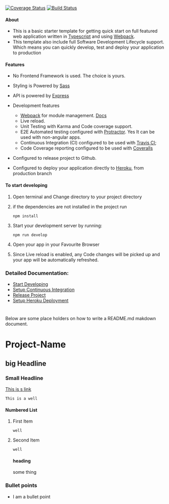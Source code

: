 [![Coverage Status](https://coveralls.io/repos/github/pranusony/youtube-angular/badge.svg?branch=master)](https://coveralls.io/github/pranusony/youtube-angular?branch=master)
[![Build Status](https://travis-ci.org/pranusony/youtube-angular.svg?branch=master)](https://travis-ci.org/pranusony/youtube-angular)
#### About
- This is a basic starter template for getting quick start on full featured web application written in [Typescript](https://www.typescriptlang.org/index.html) and using [Webpack](https://webpack.js.org/).
- This template also include full Software Development Lifecycle support. Which means you can quickly develop, test and deploy your application to production

#### Features
- No Frontend Framework is used. The choice is yours.
- Styling is Powered by [Sass](http://sass-lang.com/)  
- API is powered by [Express](http://expressjs.com/) 
- Development features
    - [Webpack](https://webpack.js.org/) for module management. [Docs](https://webpack.js.org/configuration/)   
    - Live reload.
    - Unit Testing with Karma and Code coverage support.
    - E2E Automated testing configured with [Protractor](http://www.protractortest.org/#/). Yes It can be used with non-angular apps.
    - Continuous Integration (CI) configured to be used with [Travis CI](https://travis-ci.org/);
    - Code Coverage reporting configured to be used with [Coveralls](https://coveralls.io) 

- Configured to release project to Github.
- Configured to deploy your application directly to [Heroku](https://www.heroku.com/), from production branch 
 
#### To start developing

1. Open terminal and Change directory to your project directory

2. if the dependencies are not installed in the project run

    ```
    npm install 
    ```
3. Start your development server by running:
   ```
   npm run develop
   ``` 
4. Open your app in your Favourite Browser

5. Since Live reload is enabled, any Code changes will be picked up and your app will be automatically refreshed. 
 
### Detailed Documentation:
   
-  [Start Developing](template-docs/development.md)
-  [Setup Continuous Integration](template-docs/CI.md)
-  [Release Project](template-docs/release.md)
-  [Setup Heroku Deployment](template-docs/deploy.md)

    
#    
Below are some place holders on how to write a README.md makdown document.    
    

# Project-Name

## big Headline

### Small Headline

[This is s link](http://google.com)

```
This is a well
```

#### Numbered List

1. First Item
    ```
    well
    ```

2. Second Item
    ```
    well
    ```
    #### heading
    some thing

### Bullet points

- I am a bullet point


